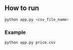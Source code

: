 ## How to run
```sh
python app.py <csv_file_name>
```

### Example
```sh
python app.py price.csv
```